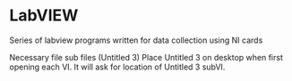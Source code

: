 # LabVIEW
Series of labview programs written for data collection using NI cards

Necessary file sub files (Untitled 3)
Place Untitled 3 on desktop when first opening each VI. It will ask for location of Untitled 3 subVI.
